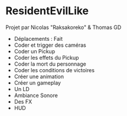 # ResidentEvilLike
Projet par Nicolas "Raksakoreko" & Thomas GD

- Déplacements : Fait
- Coder et trigger des caméras
- Coder un Pickup
- Coder les effets du Pickup
- Coder la mort du personnage
- Coder les conditions de victoires
- Créer une animation
- Créer un gameplay
- Un LD
- Ambiance Sonore
- Des FX
- HUD
